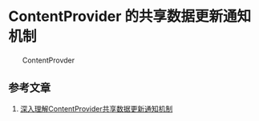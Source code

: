 # ContentProvider 的共享数据更新通知机制

　　ContentProvder



## 参考文章

1. [深入理解ContentProvider共享数据更新通知机制](https://blog.csdn.net/hehe26/article/details/51871610)

